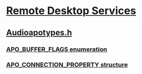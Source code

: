 # [Remote Desktop Services](../_termserv/index.md)
## [Audioapotypes.h](index.md)
### [APO_BUFFER_FLAGS enumeration](../audioapotypes/ne-audioapotypes-apo_buffer_flags.md)
### [APO_CONNECTION_PROPERTY structure](../audioapotypes/ns-audioapotypes-apo_connection_property.md)
